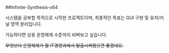 ##Infinite-Synthesis-x64

시스템을 공부할 목적으로 시작한 프로젝트이며,
최종적인 목표는 GUI 구현 및 유저/커널 영역 분리입니다.

가능하다면 상용 운영체제 수준까지 비벼보고 싶습니다.

~~무엇보다 운영체제가 절 IT경영과에서 탈출시켜줬으면 좋겠네요.~~




